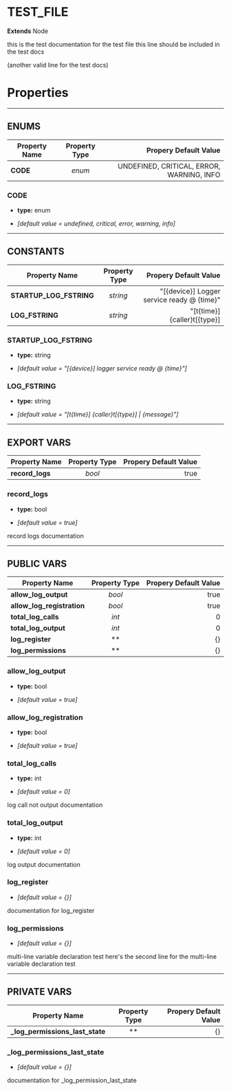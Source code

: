 # TEST_FILE    
**Extends** Node
        
this is the test documentation for the test file this line should be included in the test docs  

(another valid line for the test docs) 


# Properties


---
## ENUMS
| Property Name | Property Type | Propery Default Value |
| --- | :---: | ---: |
| **CODE** | *enum* | UNDEFINED, CRITICAL, ERROR, WARNING, INFO |

### CODE
- **type:** enum

- *[default value = undefined, critical, error, warning, info]*



---
## CONSTANTS
| Property Name | Property Type | Propery Default Value |
| --- | :---: | ---: |
| **STARTUP_LOG_FSTRING** | *string* | "[{device}] Logger service ready @ {time}" |
| **LOG_FSTRING** | *string* | "[t{time}] {caller}t[{type}] | {message}" |

### STARTUP_LOG_FSTRING
- **type:** string

- *[default value = "[{device}] logger service ready @ {time}"]*
### LOG_FSTRING
- **type:** string

- *[default value = "[t{time}] {caller}t[{type}] | {message}"]*



---
## EXPORT VARS
| Property Name | Property Type | Propery Default Value |
| --- | :---: | ---: |
| **record_logs** | *bool* | true |

### record_logs
- **type:** bool

- *[default value = true]*

record logs documentation



---
## PUBLIC VARS
| Property Name | Property Type | Propery Default Value |
| --- | :---: | ---: |
| **allow_log_output** | *bool* | true |
| **allow_log_registration** | *bool* | true |
| **total_log_calls** | *int* | 0 |
| **total_log_output** | *int* | 0 |
| **log_register** | ** | {} |
| **log_permissions** | ** | {} |

### allow_log_output
- **type:** bool

- *[default value = true]*
### allow_log_registration
- **type:** bool

- *[default value = true]*
### total_log_calls
- **type:** int

- *[default value = 0]*

log call not output documentation
### total_log_output
- **type:** int

- *[default value = 0]*

log output documentation
### log_register
- *[default value = {}]*

documentation for log_register
### log_permissions
- *[default value = {}]*

multi-line variable declaration test here's the second line for the multi-line variable declaration test



---
## PRIVATE VARS
| Property Name | Property Type | Propery Default Value |
| --- | :---: | ---: |
| **_log_permissions_last_state** | ** | {} |

### _log_permissions_last_state
- *[default value = {}]*

documentation for _log_permission_last_state


